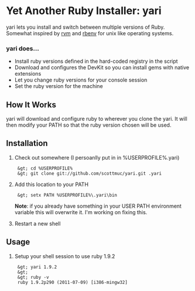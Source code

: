 # Yet Another Ruby Installer: yari

yari lets you install and switch between multiple versions of Ruby. Somewhat
inspired by [rvm](http://beginrescueend.com/) and [rbenv](https://github.com/sstephenson/rbenv) 
for unix like operating systems.

### yari does...

* Install ruby versions defined in the hard-coded registry in the script
* Download and configures the DevKit so you can install gems with native extensions
* Let you change ruby versions for your console session 
* Set the ruby version for the machine

## How It Works

yari will download and configure ruby to wherever you clone the yari. It will then modify
your PATH so that the ruby version chosen will be used. 

## Installation

1. Check out somewhere (I persoanlly put in in %USERPROFILE%\.yari)

        &gt; cd %USERPROFILE%
        &gt; git clone git://github.com/scottmuc/yari.git .yari

2. Add this location to your PATH

        &gt; setx PATH %USERPROFILE%\.yari\bin

   **Note**: if you already have something in your USER PATH environment variable
   this will overwrite it. I'm working on fixing this.

3. Restart a new shell

## Usage

1. Setup your shell session to use ruby 1.9.2

        &gt; yari 1.9.2
        &gt;
        &gt; ruby -v
        ruby 1.9.2p290 (2011-07-09) [i386-mingw32]

